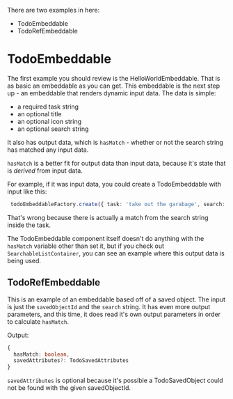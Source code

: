 There are two examples in here:
 - TodoEmbeddable
 - TodoRefEmbeddable

 # TodoEmbeddable

 The first example you should review is the HelloWorldEmbeddable.  That is as basic an embeddable as you can get.
 This embeddable is the next step up - an embeddable that renders dynamic input data. The data is simple: 
  - a required task string
  - an optional title
  - an optional icon string
  - an optional search string

It also has output data, which is `hasMatch` - whether or not the search string has matched any input data.

`hasMatch` is a better fit for output data than input data, because it's state that is _derived_ from input data.

For example, if it was input data, you could create a TodoEmbeddable with input like this:

```ts
 todoEmbeddableFactory.create({ task: 'take out the garabage', search: 'garbage', hasMatch: false });
```

That's wrong because there is actually a match from the search string inside the task.

The TodoEmbeddable component itself doesn't do anything with the `hasMatch` variable other than set it, but
if you check out `SearchableListContainer`, you can see an example where this output data is being used.

## TodoRefEmbeddable

This is an example of an embeddable based off of a saved object. The input is just the `savedObjectId` and
the `search` string. It has even more output parameters, and this time, it does read it's own output parameters in
order to calculate `hasMatch`.

Output:
```ts
{ 
  hasMatch: boolean,
  savedAttributes?: TodoSavedAttributes
}
```

`savedAttributes` is optional because it's possible a TodoSavedObject could not be found with the given savedObjectId.
